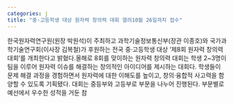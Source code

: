 ```yaml
---
categories: j
title: "중·고등학생 대상 원자력 창의력 대회 열려10월 26일까지 접수"
---
```

한국원자력연구원(원장 박원석)이 주최하고 과학기술정보통신부(장관 이종호)와 국가과학기술연구회(이사장 김복철)가 후원하는 전국 중·고등학생 대상 ‘제8회 원자력 창의력 대회’를 개최한다고 밝혔다.올해로 8회를 맞이하는 원자력 창의력 대회는 학생 2~3명이 팀을 이루어 원자력 이슈를 해결하는 창의적인 아이디어를 제시하는 대회다. 학생들이 문제 해결 과정을 경험하면서 원자력에 대한 이해도를 높이고, 창의·융합적 사고력을 함양할 수 있도록 기획됐다. 대회는 중등부와 고등부로 부문을 나누어 진행된다. 부문별로 예선에서 우수한 성적을 거둔 참